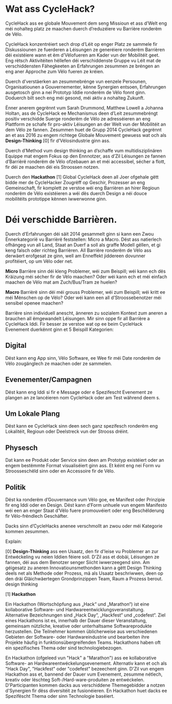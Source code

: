 # Wat ass CycleHack?
 
CycleHack ass ee globale Mouvement dem seng Missioun et ass d’Welt eng méi nohalteg platz ze maachen duerch d’reduzéiere vu Barrière ronderëm de Vëlo.
 
CycleHack konzentréiert sech drop d’Léit op enger Platz ze sammele fir Diskussiounen ze fuerderen a Léisungen ze generéiere ronderëm Barrièren déi existéiere wann et ëm d’Vëlofueren am Kader vun der Mobilitéit geet. Eng rëtsch Aktivitéiten hëllefen déi verschiddenste Gruppe vu Léit mat de verschiddensten Fähegkeeten an Erfahrungen zesummen ze bréngen an eng aner Approche zum Vëlo fueren ze kréien.
 
Duerch d’verstäerken an zesummebrénge vun eenzele Persounen, Organisatiounen a Gouvernementer, kënne Synergien entsoen, Erfahrungen ausgetosch ginn a nei Prototyp Iddie ronderëm de Vëlo fonnt ginn. Doduerch bilt sech eng méi gesond, méi aktiv a nohalteg Zukunft.
 
Ënner anerem gegrënnt vum Sarah Drummond, Matthew Lowell a Johanna Holtan, ass de CycleHack ee Mechanismus deen d’Leit zesummebréngt positiv verschidde Suerge ronderëm de Vëlo ze adresséieren an eng Plattform ze schafe fir pro-aktiv Léisungen an der Welt vun der Mobilitéit an dem Vëlo ze fannen. Zesummen huet de Grupp 2014 CycleHack gegrënnt an et ass 2016 zu engem richtege Globale Mouvement gewuess wat och als **Design-Thinking** [0] fir d’Vëlosindustrie ginn ass.
 
Duerch d’Method vum design thinking an d’schaffe vum multidisziplinären Equippe mat engem Fokus op den Ennnotzer, ass d’Zil Léisungen ze fannen d’Barrièrë ronderëm de Vëlo ofzebauen an et méi accessibel, sécher a flott, fir déi ze maachen déi eis Stroossen notzen.
 
Duerch den **Hackathon** [1] Global CycleHack deen all Joer ofgehale gëtt bidde mer de CycleHacker Zougrëff op Geschir, Prozesser an eng Gemeinschaft, fir komplett ze verstoe wéi eng Barrièren an hirer Regioun ronderëm de Vëlo existéieren a wéi dës duerch Design a néi douce mobilitéits prototippe kënnen iwwerwonne ginn.
 
# Déi verschidde Barrièren.
 
Duerch d’Erfahrungen déi säit 2014 gesammelt ginn si kann een Zwou Ënnerkategorië vu Barrièrë feststellen: Micro a Macro.
Dëst ass natierlech ofhängeg vun all Land, Staat an Duerf a soll als graffe Modell gëllen, et gi keng falsch oder richteg Barrièren. All Barrière ronderëm de Vëlo ass derwäert erofgesat ze ginn, well am Enneffekt jiddereen dovunner profitéiert, op um Vëlo oder net.
 
**Micro** Barrière sinn déi kleng Problemer, wéi zum Beispill; wéi kann ech dës Kräizung méi sécher fir de Vëlo maachen? Oder wéi kann ech et méi einfach maachen de Vëlo mat am Zuch/Bus/Tram ze huelen?
 
**Macro** Barrièrë sinn déi méi grouss Problemer, wéi zum Beispill; wéi kritt ee méi Mënschen op de Vëlo? Oder wéi kann een all d’Stroossebenotzer méi sensibel openee maachen?
 
Barrière sinn individuell anescht, änneren zu sozialem Kontext zum aneren a brauchen all ëmgewandelt Léisungen. Mir sinn oppe fir all Barrière a CycleHack Iddi. Fir besser ze verstoe wat op ee beim CycleHack Evenement duerkënnt ginn et 5 Beispill Kategorien:
 
## Digital
Dëst kann eng App sinn, Vëlo Software, ee Wee fir méi Date ronderëm de Vëlo zougänglech ze maachen oder ze sammelen.
 
## Evenementer/Campagnen
Dëst kann eng Iddi si fir e Message oder e Spezifescht Evenement ze plangen an ze lancéieren nom CycleHack oder am Test während deem s.
 
## Um Lokale Plang
Dëst kann ee CycleHack sinn deen sech ganz spezifesch ronderëm eng Lokalitéit, Regioun oder Deelstreck vun der Strooss dréint.
 
## Physesch
Dat kann ee Produkt oder Service sinn deen am Prototyp existéiert oder an engem bestëmmte Format visualiséiert ginn ass. Et kéint eng nei Form vu Stroosseschëld sinn oder en Accessoire fir de Vëlo.
 
## Politik
Dëst ka ronderëm d’Gouvernance vum Vëlo goe, ee Manifest oder Prinzipie fir eng Iddi oder en Design. Dëst kann d’Form unhuele vun engem Manifesto wéi een an enger Staat d’Vëlo fuere promouvéiert oder eng Beschëlderung fir Vëlo-frëndlech Geschäfter.
 
Dacks sinn d’CycleHacks anenee verschmollt an zwou oder méi Kategorie kommen zesummen.
 
 
Explain:
 
[0] **Design-Thinking** ass een Usaatz, den fir d'leise vu Problemer an zur Entwéckeling vu neien Iddien féiere soll. D'Zil ass et dobäi, Léisungen ze fannen, déi aus dem Benotzer senger Siicht iwwerzeegend sinn. Am géigesatz zu aneren Innovatiounsmethonden kann a gëtt Design Thinking deels net als Methode oder Prozess, mä als Usaatz beschriwwen, deen op den dräi Gläichwäertegen Grondprinzippen Team, Raum a Prozess berout.
design thinking

[1] **Hackathon**

Ein Hackathon (Wortschöpfung aus „Hack“ und „Marathon“) ist eine kollaborative Software- und Hardwareentwicklungsveranstaltung. Alternative Bezeichnungen sind „Hack Day“, „Hackfest“ und „codefest“. Ziel eines Hackathons ist es, innerhalb der Dauer dieser Veranstaltung, gemeinsam nützliche, kreative oder unterhaltsame Softwareprodukte herzustellen. Die Teilnehmer kommen üblicherweise aus verschiedenen Gebieten der Software- oder Hardwareindustrie und bearbeiten ihre Projekte häufig in funktionsübergreifenden Teams. Hackathons haben oft ein spezifisches Thema oder sind technologiebezogen.

En Hackathon (ofgeleed vun "Hack" a "Marathon") ass ee kollaborative Software- an Hardwareentwéckelungsevenement. Alternativ kann et och als "Hack Day", "Hackfest" oder "codefest" bezeechent ginn. D'Zil vun engem Hackathon ass et, bannend der Dauer vum Evenement, zesumme nétlech, kreativ oder lëschteg Soft-/Hard-ware-produiten ze entwéckelen. D'Participanten kommen dacks aus verschiddene Themegebidder a notzen d'Synergien fir dëss diversitéit ze fusionéieren. En Hackathon huet dacks ee Spezifëscht Thema oder sinn Technologie baséiert.
